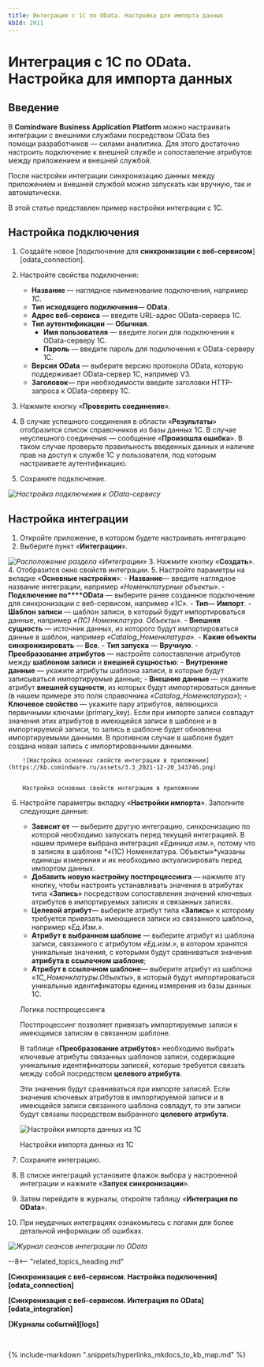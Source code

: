 ```yaml
---
title: Интеграция с 1С по OData. Настройка для импорта данных
kbId: 2011
---
```


# Интеграция с 1С по OData. Настройка для импорта данных

## Введение

В **Comindware** **Business** **Application** **Platform** можно настраивать интеграции с внешними службами посредством OData без помощи разработчиков — силами аналитика. Для этого достаточно настроить подключение к внешней службе и сопоставление атрибутов между приложением и внешней службой.

После настройки интеграции синхронизацию данных между приложением и внешней службой можно запускать как вручную, так и автоматически.

В этой статье представлен пример настройки интеграции с 1С.

## Настройка подключения

1. Создайте новое [подключение для **синхронизации с веб-сервисом**][odata_connection].
2. Настройте свойства подключения:

    - **Название** — наглядное наименование подключения, например *1С*.
    - **Тип исходящего подключения**— **OData**.
    - **Адрес веб-сервиса** — введите URL-адрес OData-сервера 1C.
    - **Тип аутентификации** — **Обычная**.
        - **Имя пользователя** — введите логин для подключения к OData-серверу 1C.
        - **Пароль** — введите пароль для подключения к OData-серверу 1C.
    - **Версия** **OData** — выберите версию протокола OData, которую поддерживает OData-сервер 1C, например V3.
    - **Заголовок**— при необходимости введите заголовки HTTP-запроса к OData-серверу 1C.
3. Нажмите кнопку «**Проверить соединение**».
4. В случае успешного соединения в области «**Результаты**» отобразится список справочников из базы данных 1С. В случае неуспешного соединения — сообщение «**Произошла ошибка**». В таком случае проверьте правильность введенных данных и наличие прав на доступ к службе 1С у пользователя, под которым настраиваете аутентификацию.
5. Сохраните подключение.

_![Настройка подключения к OData-сервису](https://kb.comindware.ru/assets/3.1_2021-12-16_183857.png)_

## Настройка интеграции

1. Откройте приложение, в котором будете настраивать интеграцию
2. Выберите пункт «**Интеграции**».

_![Расположение раздела «Интеграции»](https://kb.comindware.ru/assets/3.2_2021-12-20_162559.png)_
3. Нажмите кнопку «**Создать**».
4. Отобразится окно свойств интеграции.
5. Настройте параметры на вкладке «**Основные настройки**»:
    - **Название**— введите наглядное название интеграции, например *«Номенклатурные объекты»*.
    - **Подключение по****OData** — выберите ранее созданное подключение для синхронизации с веб-сервисом, например *«1С»*.
    - **Тип**— **Импорт**.
    - **Шаблон записи** — шаблон записи, в который будут импортироваться данные, например *«(1С) Номенклатура. Объекты»*.
    - **Внешняя сущность** — источник данных, из которого будут импортироваться данные в шаблон, например *«Catalog\_Номенклатура»*.
    - **Какие объекты синхронизировать** — **Все**.
    - **Тип запуска** — **Вручную**.
    - **Преобразование атрибутов** — настройте сопоставление атрибутов между **шаблоном записи** и **внешней сущностью**:
        - **Внутренние данные** — укажите атрибуты шаблона записи, в которые будут записываться импортируемые данные;
        - **Внешние данные** — укажите атрибут **внешней сущности**, из которых будут импортироваться данные (в нашем примере это поля справочника *«Catalog\_Номенклатура»*);
        - **Ключевое свойство** — укажите пару атрибутов, являющихся первичными ключами (primary\_key). Если при импорте записи совпадут значения этих атрибутов в имеющейся записи в шаблоне и в импортируемой записи, то запись в шаблоне будет обновлена импортируемыми данными. В противном случае в шаблоне будет создана новая запись с импортированными данными.
        
        ![Настройка основных свойств интеграции в приложении](https://kb.comindware.ru/assets/3.3_2021-12-20_143746.png)
        
        
        Настройка основных свойств интеграции в приложении
6. Настройте параметры вкладку «**Настройки импорта**». Заполните следующие данные:
    - **Зависит от** — выберите другую интеграцию, синхронизацию по которой необходимо запускать перед текущей интеграцией. В нашем примере выбрана интеграция *«Единица изм.»*, потому что в записях в шаблоне *«(1С) Номенклатура. Объекты»*указаны единицы измерения и их необходимо актуализировать перед импортом данных.
    - **Добавить новую настройку постпроцессинга** — нажмите эту кнопку, чтобы настроить устанавливать значения в атрибутах типа «**Запись**» посредством сопоставления значений ключевых атрибутов в импортируемых записях и связанных записях.
    - **Целевой атрибут**— выберите атрибут типа «**Запись**» к которому требуется привязать имеющиеся записи из связанного шаблона, например «*Ед.Изм.*».
    - **Атрибут в выбранном шаблоне** — выберите атрибут из шаблона записи, связанного с атрибутом *«Ед.изм.»*, в котором хранятся уникальные значения, с которыми будут сравниваться значения **атрибута в ссылочном шаблоне**;
    - **Атрибут в ссылочном шаблоне**— выберите атрибут из шаблона «*1С\_Номенклатуры.Объекты*», в который будут импортироваться уникальные идентификаторы единиц измерения из базы данных 1C.
    
    Логика постпроцессинга
    
    
    Постпроцессинг позволяет привязать импортируемые записи к имеющимся записям в связанном шаблоне.
    
    
    В таблице «**Преобразование атрибутов**» необходимо выбрать ключевые атрибуты связанных шаблонов записи, содержащие уникальные идентификаторы записей, которые требуется связать между собой посредством **целевого атрибута**.
    
    
    Эти значения будут сравниваться при импорте записей. Если значения ключевых атрибутов в импортируемой записи и в имеющейся записи связанного шаблона совпадут, то эти записи будут связаны посредством выбранного **целевого атрибута**.
    
    
    
    
    ![Настройки импорта данных из 1C](https://kb.comindware.ru/assets/3.4_2021-12-20_153936.png)
    
    
    Настройки импорта данных из 1C
7. Сохраните интеграцию.
8. В списке интеграций установите флажок выбора у настроенной интеграции и нажмите «**Запуск синхронизации**».
9. Затем перейдите в журналы, откройте таблицу «**Интеграция по OData**».
10. При неудачных интеграциях ознакомьтесь с логами для более детальной информации об ошибках.

_![Журнал сеансов интеграции по OData](https://kb.comindware.ru/assets/2022-02-15_09h13_27.png)_

--8<-- "related_topics_heading.md"

**[Синхронизация с веб-сервисом. Настройка подключения][odata_connection]**

**[Синхронизация с веб-сервисом. Интеграция по OData][odata_integration]**

**[Журналы событий][logs]**



 

{% include-markdown ".snippets/hyperlinks_mkdocs_to_kb_map.md" %}
